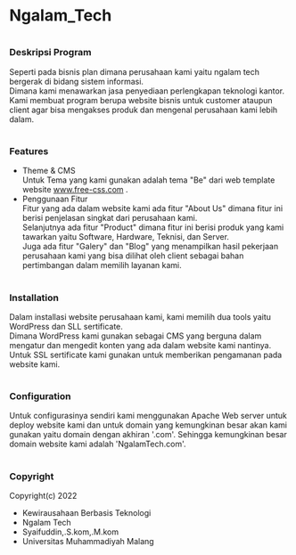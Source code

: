 # Ngalam_Tech
# <h3>Deskripsi Program<br></h3>
Seperti pada bisnis plan dimana perusahaan kami yaitu ngalam tech bergerak di bidang sistem informasi.<br> Dimana kami menawarkan jasa penyediaan perlengkapan teknologi kantor.<br> Kami membuat program berupa website bisnis untuk customer ataupun client agar bisa mengakses produk dan mengenal perusahaan kami lebih dalam.<br> 
# <h3>Features<br></h3>
- Theme & CMS<br>
Untuk Tema yang kami gunakan adalah tema "Be" dari web template website www.free-css.com .<br>
- Penggunaan Fitur<br>
Fitur yang ada dalam website kami ada fitur "About Us" dimana fitur ini berisi penjelasan singkat dari perusahaan kami.<br>
Selanjutnya ada fitur "Product" dimana fitur ini berisi produk yang kami tawarkan yaitu Software, Hardware, Teknisi, dan Server.<br>
Juga ada fitur "Galery" dan "Blog" yang menampilkan hasil pekerjaan perusahaan kami yang bisa dilihat oleh client sebagai bahan pertimbangan dalam memilih layanan kami.<br>
# <h3>Installation<br></h3>
Dalam installasi website perusahaan kami, kami memilih dua tools yaitu WordPress dan SLL sertificate.<br> Dimana WordPress kami gunakan sebagai CMS yang berguna dalam mengatur dan mengedit konten yang ada dalam website kami nantinya. Untuk SSL sertificate kami gunakan untuk memberikan pengamanan pada website kami.
# <h3>Configuration<br></h3>
Untuk configurasinya sendiri kami menggunakan Apache Web server untuk deploy website kami dan untuk domain yang kemungkinan besar akan kami gunakan yaitu domain dengan akhiran '.com'. Sehingga kemungkinan besar domain website kami adalah 'NgalamTech.com'.
# <h3>Copyright<br></h3>
Copyright(c) 2022
* Kewirausahaan Berbasis Teknologi
* Ngalam Tech
* Syaifuddin,.S.kom,.M.kom
* Universitas Muhammadiyah Malang

